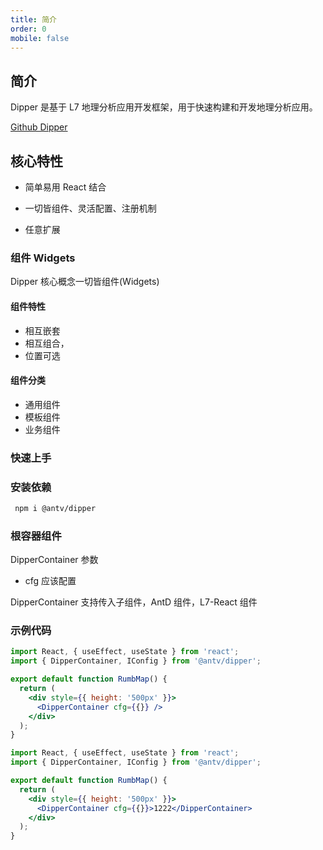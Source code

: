 ```yaml
---
title: 简介
order: 0
mobile: false
---
```


## 简介

Dipper 是基于 L7 地理分析应用开发框架，用于快速构建和开发地理分析应用。

[Github Dipper](https://github.com/antvis/dipper)

## 核心特性

- 简单易用 React 结合

- 一切皆组件、灵活配置、注册机制

- 任意扩展

### 组件 Widgets

Dipper 核心概念一切皆组件(Widgets)

#### 组件特性

- 相互嵌套
- 相互组合，
- 位置可选

#### 组件分类

- 通用组件
- 模板组件
- 业务组件

### 快速上手

### 安装依赖

```bash
 npm i @antv/dipper
```

### 根容器组件

DipperContainer
参数

- cfg 应该配置

DipperContainer 支持传入子组件，AntD 组件，L7-React 组件

### 示例代码

```jsx pure
import React, { useEffect, useState } from 'react';
import { DipperContainer, IConfig } from '@antv/dipper';

export default function RumbMap() {
  return (
    <div style={{ height: '500px' }}>
      <DipperContainer cfg={{}} />
    </div>
  );
}
```

```jsx
import React, { useEffect, useState } from 'react';
import { DipperContainer, IConfig } from '@antv/dipper';

export default function RumbMap() {
  return (
    <div style={{ height: '500px' }}>
      <DipperContainer cfg={{}}>1222</DipperContainer>
    </div>
  );
}
```
